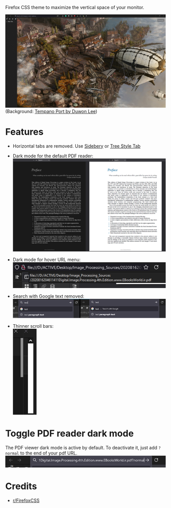 Firefox CSS theme to maximize the vertical space of your monitor.

![alt text](pics/overall.png?raw=true)
(Background: [Tempano Port by Duwon Lee](https://www.artstation.com/artwork/dB84A))

# Features
 * Horizontal tabs are removed. Use [Sidebery](https://addons.mozilla.org/en-US/firefox/addon/sidebery/) or [Tree Style Tab](https://addons.mozilla.org/en-US/firefox/addon/tree-style-tab/)
 * Dark mode for the default PDF reader:  
   ![alt text](pics/dark_mode.png?raw=true)

 * Dark mode for hover URL menu:  
 ![alt text](pics/dark_hover_menu.png)
 
 * Search with Google text removed:  
 ![alt text](pics/search_with_google.png)

 * Thinner scroll bars:  
 ![alt text](pics/scroll_bar.png)

# Toggle PDF reader dark mode
The PDF viewer dark mode is active by default. To deactivate it, just add ```?normal``` to the end of your pdf URL.
![alt text](pics/pdf_dark_mode.png)

# Credits
  * [r/FirefoxCSS](https://www.reddit.com/r/FirefoxCSS/) 
